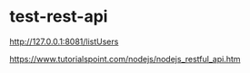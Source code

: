 # test-rest-api

http://127.0.0.1:8081/listUsers

https://www.tutorialspoint.com/nodejs/nodejs_restful_api.htm

